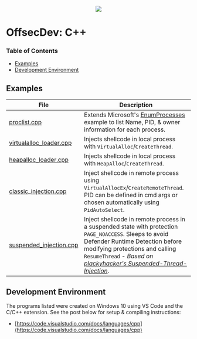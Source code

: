 <p align="center">
  <img src="../_resources/img/0001.png">
</p>

# OffsecDev: C++

### Table of Contents
  * [Examples](#examples)
  * [Development Environment](#development-environment)

## Examples
| File                                                   | Description                                                                                                                                                                                                                                                                                                               |
|--------------------------------------------------------|---------------------------------------------------------------------------------------------------------------------------------------------------------------------------------------------------------------------------------------------------------------------------------------------------------------------------|
| [proclist.cpp](src/proclist.cpp)                       | Extends Microsoft's [EnumProcesses](https://docs.microsoft.com/en-us/windows/win32/psapi/enumerating-all-processes) example to list Name, PID, & owner information for each process.                                                                                                                                      |
| [virtualalloc_loader.cpp](src/virtualalloc_loader.cpp) | Injects shellcode in local process with ```VirtualAlloc```/```CreateThread```.                                                                                                                                                                                                                                            |
| [heapalloc_loader.cpp](src/heapalloc_loader.cpp)       | Injects shellcode in local process with ```HeapAlloc```/```CreateThread```.                                                                                                                                                                                                                                               |
| [classic_injection.cpp](src/classic_injection.cpp)     | Inject shellcode in remote process using ```VirtualAllocEx```/```CreateRemoteThread```. PID can be defined in cmd args or chosen automatically using ```PidAutoSelect```.                                                                                                                                                 |
| [suspended_injection.cpp](src/suspended_injection.cpp)          | Inject shellcode in remote process in a suspended state with protection ```PAGE_NOACCESS```. Sleeps to avoid Defender Runtime Detection before modifying protections and calling ```ResumeThread``` - *Based on [plackyhacker's Suspended-Thread-Injection](https://github.com/plackyhacker/Suspended-Thread-Injection)*. |


## Development Environment
The programs listed were created on Windows 10 using VS Code and the C/C++ extension. See the post below for setup & compiling instructions:
* [https://code.visualstudio.com/docs/languages/cpp](https://code.visualstudio.com/docs/languages/cpp)

